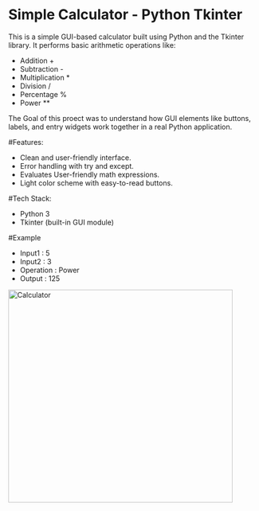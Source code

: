 # Simple Calculator - Python Tkinter
This is a simple GUI-based calculator built using Python and the Tkinter library.
It performs basic arithmetic operations like:
- Addition +
- Subtraction -
- Multiplication *
- Division /
- Percentage %
- Power **

The Goal of this proect was to understand how GUI elements like buttons, labels, and entry widgets work together in a real Python application.

#Features:
- Clean and user-friendly interface.
- Error handling with try and except.
- Evaluates User-friendly math expressions.
- Light color scheme with easy-to-read buttons.

#Tech Stack:
- Python 3
- Tkinter (built-in GUI module)

#Example
- Input1 : 5
- Input2 : 3
- Operation : Power
- Output : 125
<img width="450" height="428" alt="Calculator" src="https://github.com/user-attachments/assets/056c5f70-295d-4b2e-8435-eb28db8749be" />
